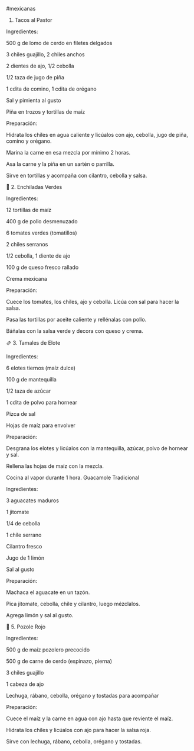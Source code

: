 #mexicanas
1. Tacos al Pastor

Ingredientes:

500 g de lomo de cerdo en filetes delgados

3 chiles guajillo, 2 chiles anchos

2 dientes de ajo, 1/2 cebolla

1/2 taza de jugo de piña

1 cdita de comino, 1 cdita de orégano

Sal y pimienta al gusto

Piña en trozos y tortillas de maíz

Preparación:

Hidrata los chiles en agua caliente y licúalos con ajo, cebolla, jugo de piña, comino y orégano.

Marina la carne en esa mezcla por mínimo 2 horas.

Asa la carne y la piña en un sartén o parrilla.

Sirve en tortillas y acompaña con cilantro, cebolla y salsa.

🌯 2. Enchiladas Verdes

Ingredientes:

12 tortillas de maíz

400 g de pollo desmenuzado

6 tomates verdes (tomatillos)

2 chiles serranos

1/2 cebolla, 1 diente de ajo

100 g de queso fresco rallado

Crema mexicana

Preparación:

Cuece los tomates, los chiles, ajo y cebolla. Licúa con sal para hacer la salsa.

Pasa las tortillas por aceite caliente y rellénalas con pollo.

Báñalas con la salsa verde y decora con queso y crema.

🫔 3. Tamales de Elote

Ingredientes:

6 elotes tiernos (maíz dulce)

100 g de mantequilla

1/2 taza de azúcar

1 cdita de polvo para hornear

Pizca de sal

Hojas de maíz para envolver

Preparación:

Desgrana los elotes y licúalos con la mantequilla, azúcar, polvo de hornear y sal.

Rellena las hojas de maíz con la mezcla.

Cocina al vapor durante 1 hora.
Guacamole Tradicional

Ingredientes:

3 aguacates maduros

1 jitomate

1/4 de cebolla

1 chile serrano

Cilantro fresco

Jugo de 1 limón

Sal al gusto

Preparación:

Machaca el aguacate en un tazón.

Pica jitomate, cebolla, chile y cilantro, luego mézclalos.

Agrega limón y sal al gusto.

🍲 5. Pozole Rojo

Ingredientes:

500 g de maíz pozolero precocido

500 g de carne de cerdo (espinazo, pierna)

3 chiles guajillo

1 cabeza de ajo

Lechuga, rábano, cebolla, orégano y tostadas para acompañar

Preparación:

Cuece el maíz y la carne en agua con ajo hasta que reviente el maíz.

Hidrata los chiles y licúalos con ajo para hacer la salsa roja.



Sirve con lechuga, rábano, cebolla, orégano y tostadas.